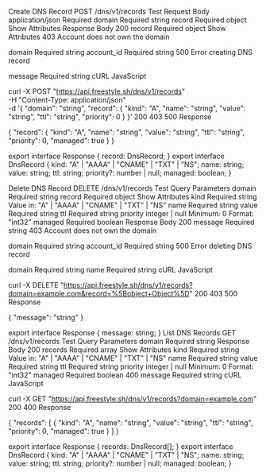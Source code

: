 Create DNS Record
POST
/dns/v1/records
Test
Request Body
application/json
Required
domain
Required
string
record
Required
object
Show Attributes
Response Body
200
record
Required
object
Show Attributes
403
Account does not own the domain

domain
Required
string
account_id
Required
string
500
Error creating DNS record

message
Required
string
cURL
JavaScript

curl -X POST "https://api.freestyle.sh/dns/v1/records" \
  -H "Content-Type: application/json" \
  -d '{
    "domain": "string",
    "record": {
      "kind": "A",
      "name": "string",
      "value": "string",
      "ttl": "string",
      "priority": 0
    }
  }'
200
403
500
Response

{
  "record": {
    "kind": "A",
    "name": "string",
    "value": "string",
    "ttl": "string",
    "priority": 0,
    "managed": true
  }
}

export interface Response {
  record: DnsRecord;
}
export interface DnsRecord {
  kind: "A" | "AAAA" | "CNAME" | "TXT" | "NS";
  name: string;
  value: string;
  ttl: string;
  priority?: number | null;
  managed: boolean;
}
 
Delete DNS Record
DELETE
/dns/v1/records
Test
Query Parameters
domain
Required
string
record
Required
object
Show Attributes
kind
Required
string
Value in: "A" | "AAAA" | "CNAME" | "TXT" | "NS"
name
Required
string
value
Required
string
ttl
Required
string
priority
integer | null
Minimum: 0
Format: "int32"
managed
Required
boolean
Response Body
200
message
Required
string
403
Account does not own the domain

domain
Required
string
account_id
Required
string
500
Error deleting DNS record

domain
Required
string
name
Required
string
cURL
JavaScript

curl -X DELETE "https://api.freestyle.sh/dns/v1/records?domain=example.com&record=%5Bobject+Object%5D"
200
403
500
Response

{
  "message": "string"
}

export interface Response {
  message: string;
}
 List DNS Records
GET
/dns/v1/records
Test
Query Parameters
domain
Required
string
Response Body
200
records
Required
array<object>
Show Attributes
kind
Required
string
Value in: "A" | "AAAA" | "CNAME" | "TXT" | "NS"
name
Required
string
value
Required
string
ttl
Required
string
priority
integer | null
Minimum: 0
Format: "int32"
managed
Required
boolean
400
message
Required
string
cURL
JavaScript

curl -X GET "https://api.freestyle.sh/dns/v1/records?domain=example.com"
200
400
Response

{
  "records": [
    {
      "kind": "A",
      "name": "string",
      "value": "string",
      "ttl": "string",
      "priority": 0,
      "managed": true
    }
  ]
}

export interface Response {
  records: DnsRecord[];
}
export interface DnsRecord {
  kind: "A" | "AAAA" | "CNAME" | "TXT" | "NS";
  name: string;
  value: string;
  ttl: string;
  priority?: number | null;
  managed: boolean;
}
 